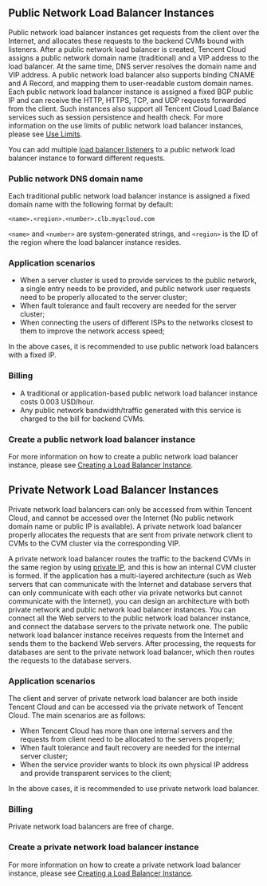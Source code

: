 ## Public Network Load Balancer Instances

Public network load balancer instances get requests from the client over the Internet, and allocates these requests to the backend CVMs bound with listeners. After a public network load balancer is created, Tencent Cloud assigns a public network domain name (traditional) and a VIP address to the load balancer. At the same time, DNS server resolves the domain name and VIP address. A public network load balancer also supports binding CNAME and A Record, and mapping them to user-readable custom domain names. Each public network load balancer instance is assigned a fixed BGP public IP and can receive the HTTP, HTTPS, TCP, and UDP requests forwarded from the client. Such instances also support all Tencent Cloud Load Balance services such as session persistence and health check. For more information on the use limits of public network load balancer instances, please see [Use Limits](/doc/product/214/6187).

You can add multiple [load balancer listeners](/doc/product/214/6151) to a public network load balancer instance to forward different requests.

### Public network DNS domain name

Each traditional public network load balancer instance is assigned a fixed domain name with the following format by default:

```
<name>.<region>.<number>.clb.myqcloud.com
```

`<name>` and `<number>` are system-generated strings, and `<region>` is the ID of the region where the load balancer instance resides.

### Application scenarios
- When a server cluster is used to provide services to the public network, a single entry needs to be provided, and public network user requests need to be properly allocated to the server cluster;
- When fault tolerance and fault recovery are needed for the server cluster;
- When connecting the users of different ISPs to the networks closest to them to improve the network access speed;

In the above cases, it is recommended to use public network load balancers with a fixed IP.

### Billing
- A traditional or application-based public network load balancer instance costs 0.003 USD/hour.
- Any public network bandwidth/traffic generated with this service is charged to the bill for backend CVMs.

### Create a public network load balancer instance
For more information on how to create a public network load balancer instance, please see [Creating a Load Balancer Instance](/doc/product/214/6149).

## Private Network Load Balancer Instances

Private network load balancers can only be accessed from within Tencent Cloud, and cannot be accessed over the Internet (No public network domain name or public IP is available). A private network load balancer properly allocates the requests that are sent from private network client to CVMs to the CVM cluster via the corresponding VIP.

A private network load balancer routes the traffic to the backend CVMs in the same region by using [private IP](/doc/product/213/5225), and this is how an internal CVM cluster is formed. If the application has a multi-layered architecture (such as Web servers that can communicate with the Internet and database servers that can only communicate with each other via private networks but cannot communicate with the Internet), you can design an architecture with both private network and public network load balancer instances. You can connect all the Web servers to the public network load balancer instance, and connect the database servers to the private network one. The public network load balancer instance receives requests from the Internet and sends them to the backend Web servers. After processing, the requests for databases are sent to the private network load balancer, which then routes the requests to the database servers.

### Application scenarios

The client and server of private network load balancer are both inside Tencent Cloud and can be accessed via the private network of Tencent Cloud. The main scenarios are as follows:
- When Tencent Cloud has more than one internal servers and the requests from client need to be allocated to the servers properly;
- When fault tolerance and fault recovery are needed for the internal server cluster;
- When the service provider wants to block its own physical IP address and provide transparent services to the client;

In the above cases, it is recommended to use private network load balancer.

### Billing

Private network load balancers are free of charge.

### Create a private network load balancer instance
For more information on how to create a private network load balancer instance, please see [Creating a Load Balancer Instance](/doc/product/214/6149).
